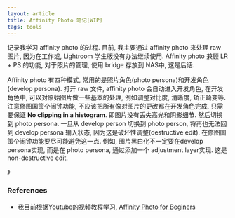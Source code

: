 ```yaml
---
layout: article
title: Affinity Photo 笔记[WIP]
tags: tools
---
```


记录我学习 affinity photo 的过程. 目前, 我主要通过 affinity photo 来处理 raw 图片, 因为在工作或, Lightroom 学生版没有办法继续使用. Affinity photo 兼顾 LR + PS 的功能, 对于照片的管理, 使用 bridge 存放到 NAS中, 这是后话. 

<!--more-->

Affinity photo 有四种模式, 常用的是照片角色(photo persona)和开发角色(develop persona). 打开 raw 文件, affinity photo 会自动进入开发角色, 在开发角色中, 可以对原始图片做一些基本的处理, 例如调整对比度, 清晰度, 矫正畸变等. 注意修图国策个闹钟功能, 不应该把所有像对图片的更改都在开发角色完成, 只需要保证 **No clipping in a histogram**. 即图片没有丢失高光和阴影细节. 然后切换到 photo persona. 一旦从 develop person 切换到 photo person, 将再也无法回到 develop persona 输入状态, 因为这是破坏性调整(destructive edit). 在修图国策个闹钟功能要尽可能避免这一点. 例如, 图片黑白化不一定要在develop persona实现, 而是在 photo persona, 通过添加一个 adjustment layer实现. 这是 non-destructive edit.

》 


### References

- 我目前根据Youtube的视频教程学习, [Affinity Photo for Beginers](https://www.youtube.com/playlist?list=PLUyadHduIq2f6YMErTU9_P5CIDIo15yq1)
